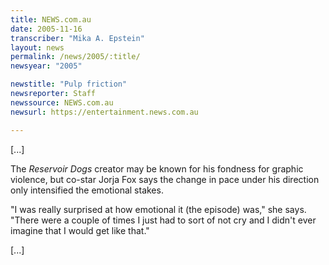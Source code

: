 ```yaml
---
title: NEWS.com.au
date: 2005-11-16
transcriber: "Mika A. Epstein"
layout: news
permalink: /news/2005/:title/
newsyear: "2005"

newstitle: "Pulp friction"
newsreporter: Staff
newssource: NEWS.com.au
newsurl: https://entertainment.news.com.au

---
```

[...]

The *Reservoir Dogs* creator may be known for his fondness for graphic violence, but co-star Jorja Fox says the change in pace under his direction only intensified the emotional stakes.

"I was really surprised at how emotional it (the episode) was," she says. "There were a couple of times I just had to sort of not cry and I didn't ever imagine that I would get like that."

[...]
